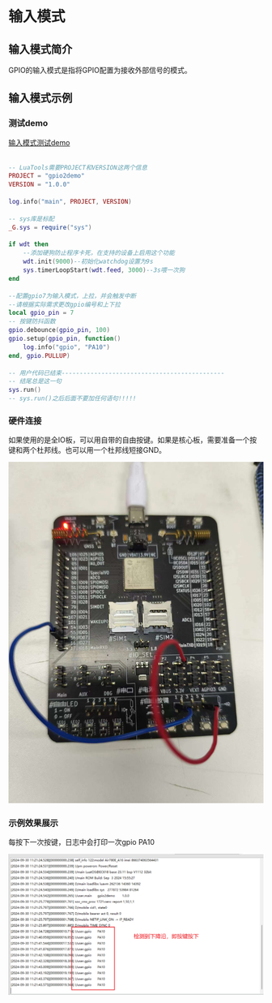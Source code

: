 # 输入模式

## 输入模式简介

GPIO的输入模式是指将GPIO配置为接收外部信号的模式。

## 输入模式示例

### 测试demo

[输入模式测试demo](https://gitee.com/openLuat/LuatOS/tree/master/demo/gpio/gpio_irq)

```lua

-- LuaTools需要PROJECT和VERSION这两个信息
PROJECT = "gpio2demo"
VERSION = "1.0.0"

log.info("main", PROJECT, VERSION)

-- sys库是标配
_G.sys = require("sys")

if wdt then
    --添加硬狗防止程序卡死，在支持的设备上启用这个功能
    wdt.init(9000)--初始化watchdog设置为9s
    sys.timerLoopStart(wdt.feed, 3000)--3s喂一次狗
end

--配置gpio7为输入模式，上拉，并会触发中断
--请根据实际需求更改gpio编号和上下拉
local gpio_pin = 7
-- 按键防抖函数
gpio.debounce(gpio_pin, 100)
gpio.setup(gpio_pin, function()
    log.info("gpio", "PA10")
end, gpio.PULLUP)

-- 用户代码已结束---------------------------------------------
-- 结尾总是这一句
sys.run()
-- sys.run()之后后面不要加任何语句!!!!!

```
### 硬件连接

如果使用的是全IO板，可以用自带的自由按键。如果是核心板，需要准备一个按键和两个杜邦线。也可以用一个杜邦线短接GND。

![aaa](./image/inputjiexian1.jpg)

### 示例效果展示

每按下一次按键，日志中会打印一次gpio PA10

![bb](./image/inputResultDisplay1.png)

